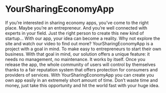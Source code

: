 # YourSharingEconomyApp
If you’re interested in sharing economy apps, you’ve come to the right place.  Maybe you’re an entrepreneur. And you’re well connected with experts in your field. Just the right person to create this new kind of startup…   With our app, your idea can become a reality. Why not explore the site and watch our video to find out more?   YourSharingEconomyApp is a project with a goal in mind. To make easy to entrepreneurs to start their own business. With that goal in mind, our solution offers a unique feature: it needs no management, no maintenance. It works by itself. Once you release the app, the whole community of users will control by themselves thanks to a fair reputation system that offers protection for consumers and providers of services. With YourSharingEconomyApp you can create you own app easily in an extremely short amount of time. Don’t waste time and money, just take this opportunity and hit the world fast with your huge idea.
